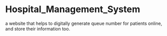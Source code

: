 # Hospital_Management_System
a website that helps to digitally generate queue number for patients online, and store their information too.
